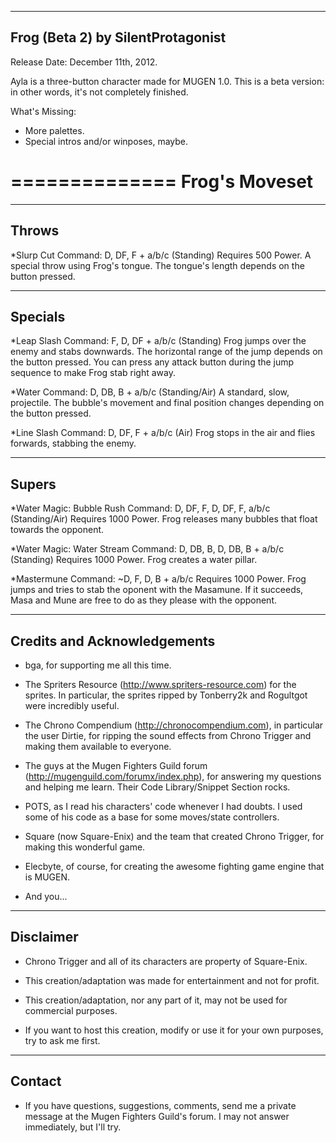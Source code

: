 --------------------------------
Frog (Beta 2) by SilentProtagonist 
--------------------------------

Release Date: December 11th, 2012.

Ayla is a three-button character made for MUGEN 1.0.
This is a beta version: in other words, it's not completely finished.

What's Missing:

- More palettes.
- Special intros and/or winposes, maybe.


==============
Frog's Moveset
==============

--------------
Throws
--------------

*Slurp Cut 
	Command: D, DF, F + a/b/c (Standing)
	Requires 500 Power.
	A special throw using Frog's tongue. The tongue's length depends on 
	the button pressed.

--------
Specials
--------

*Leap Slash
	Command: F, D, DF + a/b/c (Standing)
	Frog jumps over the enemy and stabs downwards.
	The horizontal range of the jump depends on the button pressed.
	You can press any attack button during the jump sequence to make
	Frog stab right away.

*Water
	Command: D, DB, B + a/b/c (Standing/Air)
	A standard, slow, projectile.
	The bubble's movement and final position changes depending on the
	button pressed.

*Line Slash
	Command: D, DF, F + a/b/c (Air)
	Frog stops in the air and flies forwards, stabbing the enemy.


------
Supers
------

*Water Magic: Bubble Rush
	Command: D, DF, F, D, DF, F, a/b/c (Standing/Air)
	Requires 1000 Power.
	Frog releases many bubbles that float towards the opponent.

*Water Magic: Water Stream
	Command: D, DB, B, D, DB, B + a/b/c (Standing)
	Requires 1000 Power.
	Frog creates a water pillar.

*Mastermune
	Command: ~D, F, D, B + a/b/c
	Requires 1000 Power.
	Frog jumps and tries to stab the oponent with the Masamune.
	If it succeeds, Masa and Mune are free to do as they please
	with the opponent.


----------------------------
Credits and Acknowledgements
----------------------------

- bga, for supporting me all this time.

- The Spriters Resource (http://www.spriters-resource.com) for the sprites. In particular,
  the sprites ripped by Tonberry2k and Rogultgot were incredibly useful.

- The Chrono Compendium (http://chronocompendium.com), in particular the user Dirtie, for
  ripping the sound effects from Chrono Trigger and making them available to everyone.

- The guys at the Mugen Fighters Guild forum (http://mugenguild.com/forumx/index.php),
  for answering my questions and helping me learn. Their Code Library/Snippet Section rocks.

- POTS, as I read his characters' code whenever I had doubts. I used some of his code as a
  base for some moves/state controllers.

- Square (now Square-Enix) and the team that created Chrono Trigger, for making this
wonderful game.

- Elecbyte, of course, for creating the awesome fighting game engine that is MUGEN.

- And you...

---------- 
Disclaimer
----------

- Chrono Trigger and all of its characters are property of Square-Enix.

- This creation/adaptation was made for entertainment and not for profit.

- This creation/adaptation, nor any part of it, may not be used for commercial purposes. 

- If you want to host this creation, modify or use it for your own purposes,
  try to ask me first.

-------
Contact
-------

- If you have questions, suggestions, comments, send me a private message at the Mugen Fighters Guild's forum.
  I may not answer immediately, but I'll try.